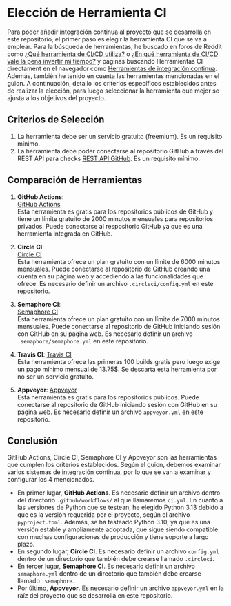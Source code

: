 # Elección de Herramienta CI  

Para poder añadir integración continua al proyecto que se desarrolla en este repositorio, el primer paso es elegir la herramienta CI que se va a emplear. Para la búsqueda de herramientas, he buscado en foros de Reddit como [¿Qué herramienta de CI/CD utiliza?](https://www.reddit.com/r/devops/comments/1hm24sj/which_cicd_tool_do_you_use/?tl=es-es&rdt=51106) o [¿En qué herramienta de CI/CD vale la pena invertir mi tiempo?](https://www.reddit.com/r/devops/comments/12ekx2i/which_cicd_tool_is_the_most_worthy_to_invest_my/?tl=es-es) y páginas buscando Herramientas CI directament en el navegador como [Herramientas de integración continua](https://www.atlassian.com/es/continuous-delivery/continuous-integration/tools). Además, también he tenido en cuenta las herramientas mencionadas en el guion. A continuación, detallo los criterios específicos establecidos antes de realizar la elección, para luego seleccionar la herramienta que mejor se ajusta a los objetivos del proyecto.   

## Criterios de Selección  

1. La herramienta debe ser un servicio gratuito (freemium). Es un requisito mínimo.    
2. La herramienta debe poder conectarse al repositorio GitHub a través del REST API para checks [REST API GitHub](https://docs.github.com/en/rest/checks?apiVersion=2022-11-28). Es un requisito mínimo.    

## Comparación de Herramientas  

1. **GitHub Actions**:  
    [GitHub Actions](https://github.com/features/actions)  
    Esta herramienta es gratis para los repositorios públicos de GitHub y tiene un límite gratuito de 2000 minutos mensuales para repositorios privados. Puede conectarse al respositorio GitHub ya que es una herramienta integrada en GitHub.  

2. **Circle CI**:  
    [Circle CI](https://circleci.com/)  
    Esta herramienta ofrece un plan gratuito con un límite de 6000 minutos mensuales. Puede conectarse al repositorio de GitHub creando una cuenta en su página web y accediendo a las funcionalidades que ofrece. Es necesario definir un archivo `.circleci/config.yml` en este repositorio.  

3. **Semaphore CI**:  
    [Semaphore CI](https://semaphoreci.com/)    
    Esta herramienta ofrece un plan gratuito con un límite de 7000 minutos mensuales. Puede conectarse al repositorio de GitHub iniciando sesión con GitHub en su página web. Es necesario definir un archivo `.semaphore/semaphore.yml` en este repositorio.  

4. **Travis CI**:
    [Travis CI](https://www.travis-ci.com/)  
    Esta herramienta ofrece las primeras 100 builds gratis pero luego exige un pago mínimo mensual de 13.75$. Se descarta esta herramienta por no ser un servicio gratuito.  

5. **Appveyor**:
    [Appveyor](https://www.appveyor.com/)  
    Esta herramienta es gratis para los repositorios públicos. Puede conectarse al repositorio de GitHub iniciando sesión con GitHub en su página web. Es necesario definir un archivo `appveyor.yml` en este repositorio.  


## Conclusión  

GitHub Actions, Circle CI, Semaphore CI y Appveyor son las herramientas que cumplen los criterios establecidos. Según el guion, debemos examinar varios sistemas de integración continua, por lo que se van a examinar y configurar los 4 mencionados.

- En primer lugar, **GitHub Actions**. Es necesario definir un archivo dentro del directorio `.github/workflows/` al que llamaremos `ci.yml`. En cuanto a las versiones de Python que se testean, he elegido Python 3.13 debido a que es la versión requerida por el proyecto, según el archivo `pyproject.toml`. Además, se ha testeado Python 3.10, ya que es una versión estable y ampliamente adoptada, que sigue siendo compatible con muchas configuraciones de producción y tiene soporte a largo plazo.    
- En segundo lugar, **Circle CI**. Es necesario definir un archivo `config.yml` dentro de un directorio que también debe crearse llamado `.circleci`.
- En tercer lugar, **Semaphore CI**. Es necesario definir un archivo `semaphore.yml` dentro de un directorio que también debe crearse llamado `.semaphore`.
- Por último, **Appveyor**. Es necesario definir un archivo `appveyor.yml` en la raíz del proyecto que se desarrolla en este repositorio.   